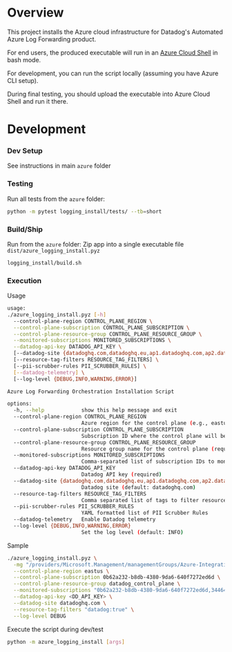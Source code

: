 # Overview
This project installs the Azure cloud infrastructure for Datadog's Automated Azure Log Forwarding product. 

For end users, the produced executable will run in an [Azure Cloud Shell](https://learn.microsoft.com/en-us/azure/cloud-shell/get-started/classic?tabs=azurecli) in bash mode. 

For development, you can run the script locally (assuming you have Azure CLI setup). 

During final testing, you should upload the executable into Azure Cloud Shell and run it there. 

# Development
### Dev Setup
See instructions in main `azure` folder

### Testing
Run all tests from the `azure` folder:
```bash
python -m pytest logging_install/tests/ --tb=short
```

### Build/Ship
Run from the `azure` folder:
Zip app into a single executable file `dist/azure_logging_install.pyz`

```bash
logging_install/build.sh
```

### Execution
Usage
```bash
usage: 
./azure_logging_install.pyz [-h]
  --control-plane-region CONTROL_PLANE_REGION \
  --control-plane-subscription CONTROL_PLANE_SUBSCRIPTION \
  --control-plane-resource-group CONTROL_PLANE_RESOURCE_GROUP \
  --monitored-subscriptions MONITORED_SUBSCRIPTIONS \
  --datadog-api-key DATADOG_API_KEY \
  [--datadog-site {datadoghq.com,datadoghq.eu,ap1.datadoghq.com,ap2.datadoghq.com,us3.datadoghq.com,us5.datadoghq.com,ddog-gov.com}] \
  [--resource-tag-filters RESOURCE_TAG_FILTERS] \
  [--pii-scrubber-rules PII_SCRUBBER_RULES] \
  [--datadog-telemetry] \
  [--log-level {DEBUG,INFO,WARNING,ERROR}]

Azure Log Forwarding Orchestration Installation Script

options:
  -h, --help            show this help message and exit
  --control-plane-region CONTROL_PLANE_REGION
                        Azure region for the control plane (e.g., eastus, westus2) (required)
  --control-plane-subscription CONTROL_PLANE_SUBSCRIPTION
                        Subscription ID where the control plane will be deployed (required)
  --control-plane-resource-group CONTROL_PLANE_RESOURCE_GROUP
                        Resource group name for the control plane (required)
  --monitored-subscriptions MONITORED_SUBSCRIPTIONS
                        Comma-separated list of subscription IDs to monitor for log forwarding (required)
  --datadog-api-key DATADOG_API_KEY
                        Datadog API key (required)
  --datadog-site {datadoghq.com,datadoghq.eu,ap1.datadoghq.com,ap2.datadoghq.com,us3.datadoghq.com,us5.datadoghq.com,ddog-gov.com}
                        Datadog site (default: datadoghq.com)
  --resource-tag-filters RESOURCE_TAG_FILTERS
                        Comma separated list of tags to filter resources by
  --pii-scrubber-rules PII_SCRUBBER_RULES
                        YAML formatted list of PII Scrubber Rules
  --datadog-telemetry   Enable Datadog telemetry
  --log-level {DEBUG,INFO,WARNING,ERROR}
                        Set the log level (default: INFO)
```

Sample
```bash
./azure_logging_install.pyz \
  -mg "/providers/Microsoft.Management/managementGroups/Azure-Integrations-Mg" \
  --control-plane-region eastus \
  --control-plane-subscription 0b62a232-b8db-4380-9da6-640f7272ed6d \
  --control-plane-resource-group datadog_control_plane \
  --monitored-subscriptions "0b62a232-b8db-4380-9da6-640f7272ed6d,34464906-34fe-401e-a420-79bd0ce2a1da" \
  --datadog-api-key <DD_API_KEY> \
  --datadog-site datadoghq.com \
  --resource-tag-filters "datadog:true" \
  --log-level DEBUG
```


Execute the script during dev/test
```bash
python -m azure_logging_install [args] 
```